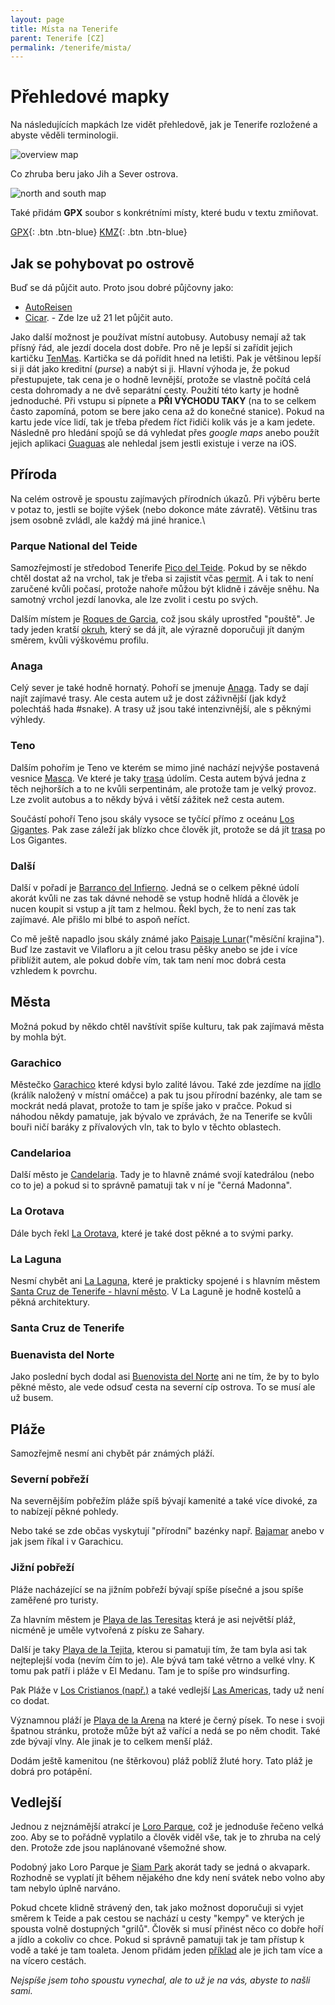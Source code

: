 ```yaml
---
layout: page
title: Místa na Tenerife
parent: Tenerife [CZ]
permalink: /tenerife/mista/
---
```


# Přehledové mapky

Na následujících mapkách lze vidět přehledově, jak je Tenerife rozložené a abyste věděli terminologii.

![overview map](../map.png)

Co zhruba beru jako Jih a Sever ostrova.

![north and south map](../S_J.png)

Také přidám **GPX** soubor s konkrétními místy, které budu v textu zmiňovat.

[GPX](../../resources/points.gpx ){: .btn .btn-blue} [KMZ](){: .btn .btn-blue}


## Jak se pohybovat po ostrově

Buď se dá půjčit auto. Proto jsou dobré půjčovny jako:

- [AutoReisen](https://autoreisen.com/car-hire/car-hire.php)
- [Cicar](https://www.cicar.com/EN). - Zde lze už 21 let půjčit auto.

Jako další možnost je používat místní autobusy. Autobusy nemají až tak přísný řád, ale jezdí docela dost dobře. Pro ně je lepší si zařídit jejich kartičku [TenMas](https://tenmas.es/). Kartička se dá pořídit hned na letišti. Pak je většinou lepší si ji dát jako kreditní (*purse*) a nabýt si ji. Hlavní výhoda je, že pokud přestupujete, tak cena je o hodně levnější, protože se vlastně počítá celá cesta dohromady a ne dvě separátní cesty. Použití této karty je hodně jednoduché. Při vstupu si pípnete a **PŘI VÝCHODU TAKY** (na to se celkem často zapomíná, potom se bere jako cena až do konečné stanice). Pokud na kartu jede více lidí, tak je třeba předem říct řidiči kolik vás je a kam jedete. Následně pro hledání spojů se dá vyhledat přes *google maps* anebo použít jejich aplikaci [Guaguas](https://play.google.com/store/apps/details?id=com.diodev.guaguas&gl=US) ale nehledal jsem jestli existuje i verze na iOS.

## Příroda

Na celém ostrově je spoustu zajímavých přírodních úkazů. Při výběru berte v potaz to, jestli se bojíte výšek (nebo dokonce máte závratě). Většinu tras jsem osobně zvládl, ale každý má jiné hranice.\

### Parque National del Teide

Samozřejmostí je středobod Tenerife [Pico del Teide](https://goo.gl/maps/qYmkyHaMSfNSbAkY7). Pokud by se někdo chtěl dostat až na vrchol, tak je třeba si zajistit včas [permit](https://www.reservasparquesnacionales.es/real/ParquesNac/usu/html/listado-actividades-oapn.aspx?cen=2). A i tak to není zaručené kvůli počasí, protože nahoře můžou být klidně i závěje sněhu. Na samotný vrchol jezdí lanovka, ale lze zvolit i cestu po svých.

Dalším místem je [Roques de Garcia](https://goo.gl/maps/QTHVNU92jzp3gDeBA), což jsou skály uprostřed "pouště". Je tady jeden kratší [okruh](../../resources/garcia.gpx "resources/garcia.gpx"), který se dá jít, ale výrazně doporučuji jít daným směrem, kvůli výškovému profilu.

### Anaga

Celý sever je také hodně hornatý. Pohoří se jmenuje [Anaga](https://goo.gl/maps/Y49XMutjRv124ZSr7). Tady se dají najít zajímavé trasy. Ale cesta autem už je dost záživnější (jak když polechtáš hada #snake). A trasy už jsou také intenzivnější, ale s pěknými výhledy.

### Teno

Dalším pohořím je Teno ve kterém se mimo jiné nachází nejvýše postavená vesnice [Masca](https://goo.gl/maps/byGNbp8r4mAbzukL8). Ve které je taky [trasa](../../resources/masca.gpx "resources/masca.gpx") údolím. Cesta autem bývá jedna z těch nejhorších a to ne kvůli serpentinám, ale protože tam je velký provoz. Lze zvolit autobus a to někdy bývá i větší zážitek než cesta autem.

Součástí pohoří Teno jsou skály vysoce se tyčící přímo z oceánu  [Los Gigantes](https://goo.gl/maps/oQFcwSWWEjWE9V1k6). Pak zase záleží jak blízko chce člověk jít, protože se dá jít [trasa](../../resources/gigantes.gpx "resources/gigantes.gpx") po Los Gigantes.

### Další

Další v pořadí je [Barranco del Infierno](https://www.barrancodelinfierno.es/en/). Jedná se o celkem pěkné údolí akorát kvůli ne zas tak dávné nehodě se vstup hodně hlídá a člověk je nucen koupit si vstup a jít tam z helmou. Řekl bych, že to není zas tak zajímavé. Ale přišlo mi blbé to aspoň neříct.

Co mě ještě napadlo jsou skály známé jako [Paisaje Lunar](https://goo.gl/maps/FZuzgERWUWpBjWQT7)("měsíční krajina"). Buď lze zastavit ve Vilafloru a jít celou trasu pěšky anebo se jde i více přiblížit autem, ale pokud dobře vím, tak tam není moc dobrá cesta vzhledem k povrchu.

## Města

Možná pokud by někdo chtěl navštívit spíše kulturu, tak pak zajímavá města by mohla být.

### Garachico

Městečko [Garachico](https://goo.gl/maps/mHCb6RYfBmf5BGFE7) které kdysi bylo zalité lávou. Také zde jezdíme na [jídlo](https://goo.gl/maps/Xfbu3stRrEJknuax7) (králík naložený v místní omáčce) a pak tu jsou přírodní bazénky, ale tam se mockrát nedá plavat, protože to tam je spíše jako v pračce. Pokud si náhodou někdy pamatuje, jak bývalo ve zprávách, že na Tenerife se kvůli bouři ničí baráky z přívalových vln, tak to bylo v těchto oblastech.

### Candelarioa

Další město je [Candelaria](https://goo.gl/maps/6e3SA1BZ9FwFJ6JN6). Tady je to hlavně známé svojí katedrálou (nebo co to je) a pokud si to správně pamatuji tak v ní je "černá Madonna".

### La Orotava

Dále bych řekl [La Orotava](https://goo.gl/maps/T3zynzWUvovTTgLBA), které je také dost pěkné a to svými parky.

### La Laguna

Nesmí chybět ani [La Laguna](https://goo.gl/maps/xEwbv2aDbRi3DyDT6), které je prakticky spojené i s hlavním městem [Santa Cruz de Tenerife - hlavní město](https://goo.gl/maps/e9t6WvGBUK4GF4To7). V La Laguně je hodně kostelů a pěkná architektury.

### Santa Cruz de Tenerife

### Buenavista del Norte

Jako poslední bych dodal asi [Buenovista del Norte](https://goo.gl/maps/aKKuDLBAECqJuccF8) ani ne tím, že by to bylo pěkné město, ale vede odsuď cesta na severní cíp ostrova. To se musí ale už busem.

## Pláže

Samozřejmě nesmí ani chybět pár známých pláží.

### Severní pobřeží

Na severnějším pobřežím pláže spíš bývají kamenité a také více divoké, za to nabízejí pěkné pohledy.

Nebo také se zde občas vyskytují "přírodní" bazénky např. [Bajamar](https://goo.gl/maps/SQPZC5LWMhPEGWzk9) anebo v jak jsem říkal i v Garachicu.

### Jižní pobřeží

Pláže nacházející se na jižním pobřeží bývají spíše písečné a jsou spíše zaměřené pro turisty.

Za hlavním městem je [Playa de las Teresitas](https://goo.gl/maps/UnD8CAmhuvKnnt7u9) která je asi největší pláž, nicméně je uměle vytvořená z písku ze Sahary.

Další je taky [Playa de la Tejita](https://goo.gl/maps/8buUpg68wUNmJHkE6), kterou si pamatuji tím, že tam byla asi tak nejteplejší voda (nevím čím to je). Ale bývá tam také větrno a velké vlny. K tomu pak patří i pláže v El Medanu. Tam je to spíše pro windsurfing.

Pak Pláže v [Los Cristianos (např.)](https://goo.gl/maps/bB9e8AdtTUhw9VGE80) a také vedlejší [Las Americas](https://goo.gl/maps/p4sZm2meg3KCcwbC9), tady už není co dodat.

Významnou pláží je [Playa de la Arena](https://goo.gl/maps/A3bQHKSqsY8x4aQG7) na které je černý písek. To nese i svoji špatnou stránku, protože může být až vařící a nedá se po něm chodit. Také zde bývají vlny. Ale jinak je to celkem menší pláž.

Dodám ještě kamenitou (ne štěrkovou) pláž poblíž žluté hory. Tato pláž je dobrá pro potápění.

## Vedlejší

Jednou z nejznámější atrakcí je [Loro Parque](https://www.loroparque.com/index.php/en/), což je jednoduše řečeno velká zoo. Aby se to pořádně vyplatilo a člověk viděl vše, tak je to zhruba na celý den. Protože zde jsou naplánované všemožné show.

Podobný jako Loro Parque je [Siam Park](https://www.siampark.net/index.php/en/) akorát tady se jedná o akvapark. Rozhodně se vyplatí jít během nějakého dne kdy není svátek nebo volno aby tam nebylo úplně narváno.

Pokud chcete klidně strávený den, tak jako možnost doporučuji si vyjet směrem k Teide a pak cestou se nachází u cesty "kempy" ve kterých je spousta volně dostupných "grilů". Člověk si musí přinést něco co dobře hoří a jídlo a cokoliv co chce. Pokud si správně pamatuji tak je tam přístup k vodě a také je tam toaleta. Jenom přidám jeden [příklad](https://goo.gl/maps/VyYMBCxJ1tVeZEQLA) ale je jich tam více a na vícero cestách.

*Nejspíše jsem toho spoustu vynechal, ale to už je na vás, abyste to našli sami.*
